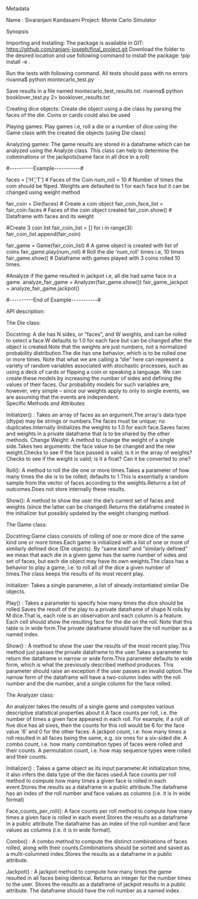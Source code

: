 Metadata

Name   : Sivaranjani Kandasami
Project: Monte Carlo Simulator

Synopsis

Importing and Installing:
The package is available in GIT: https://github.com/ranjani-joseph/final_project.git
Download the folder to the desired location and use following command to install the package:
!pip install -e .


Run the tests with following command. All tests should pass with no errors
rivanna$ python montecarlo_test.py

Save results in a file named montecarlo_test_results.txt. 
rivanna$ python booklover_test.py 2> booklover_results.txt

Creating dice objects:
Create die object using a die class by parsing the faces of the die. Coins or cards could also be used

Playing games:
Play games i.e, roll a die or a number of dice using the Game class with the created die objects (using Die class)


Analyzing games:
The game results are stored in a dataframe which can be analyzed using the Analyze class.
This class can help to determine the cobminations or the jackpots(same face in all dice in a roll)

#----------Example-----------#

faces = ['H','T'] # Faces of the Coin
num_roll = 10     # Number of times the coin should be fliped. Weights are defaulted to 1 for each face but it can be changed using weight method

fair_coin = Die(faces)                # Create a coin object
fair_coin_face_list = fair_coin.faces # Faces of the coin object created
fair_coin.show()                      # Dataframe with faces and its weight

#Create 3 coin list
fair_coin_list = []
for i in range(3):
    fair_coin_list.append(fair_coin)

fair_game = Game(fair_coin_list)  # A game object is created with list of coins
fair_game.play(num_roll)          # Roll the die 'num_roll' times i.e, 10 times
fair_game.show()                  # Dataframe with games played with 3 coins rolled 10 times.

#Analyze if the game resulted in jackpot i.e, all die had same face in a game.
analyze_fair_game = Analyzer(fair_game.show())
fair_game_jackpot = analyze_fair_game.jackpot()

#----------End of Example-----------#


API description:

The Die class:

Docstring: A die has N sides, or “faces”, and W weights, and can be rolled to select a face.W defaults to 1.0 for each face but can be changed after the object is created.Note that the weights are just numbers, not a normalized probability distribution.The die has one behavior, which is to be rolled one or more times.
Note that what we are calling a “die” here can represent a variety of random variables associated with stochastic processes, such as using a deck of cards or flipping a coin or speaking a language. We can create these models by increasing the number of sides and defining the values of their faces. Our probability models for such variables are, however, very simple – since our weights apply to only to single events, we are assuming that the events are independent.  
Specific Methods and Attributes

Initializer() : Takes an array of faces as an argument.The array's data type (dtype) may be strings or numbers.The faces must be unique; no duplicates.Internally iInitializes the weights to 1.0 for each face.Saves faces and weights in a private dataframe that is to be shared by the other methods.
Change Weight: A method to change the weight of a single side.Takes two arguments: the face value to be changed and the new weight.Checks to see if the face passed is valid; is it in the array of weights?Checks to see if the weight is valid; is it a float? Can it be converted to one?

Roll():  A method to roll the die one or more times.Takes a parameter of how many times the die is to be rolled; defaults to 1.This is essentially a random sample from the vector of faces according to the weights.Returns a list of outcomes.Does not store internally these results.

Show(): A method to show the user the die’s current set of faces and weights (since the latter can be changed).Returns the dataframe created in the initializer but possibly updated by the weight changing method.


The Game class:

Docstring:Game class consists of rolling of one or more dice of the same kind one or more times.Each game is initialized with a list of one or more of similarly defined dice (Die objects). By “same kind” and “similarly defined” we mean that each die in a given game has the same number of sides and set of faces, but each die object may have its own weights.The class has a behavior to play a game, i.e. to roll all of the dice a given number of times.The class keeps the results of its most recent play.


Initializer: Takes a single parameter, a list of already instantiated similar Die objects.

Play() :  Takes a parameter to specify how many times the dice should be rolled.Saves the result of the play to a private dataframe of shape N rolls by M dice.That is, each role is an observation and each column is a feature. Each cell should show the resulting face for the die on the roll. Note that this table is in wide form.The private dataframe should have the roll number as a named index.

Show() : A method to show the user the results of the most recent play.This method just passes the private dataframe to the user.Takes a parameter to return the dataframe in narrow or wide form.This parameter defaults to wide form, which is what the previously described method produces.
This parameter should raise an exception if the user passes an invalid option.The narrow form of the dataframe will have a two-column index with the roll number and the die number, and a single column for the face rolled.


The Analyzer class:

An analyzer takes the results of a single game and computes various descriptive statistical properties about it.A face counts per roll, i.e. the number of times a given face appeared in each roll. For example, if a roll of five dice has all sixes, then the counts for this roll would be 6 for the face value '6' and 0 for the other faces. A jackpot count, i.e. how many times a roll resulted in all faces being the same, e.g. six ones for a six-sided die. A combo count, i.e. how many combination types of faces were rolled and their counts. A permutation count, i.e. how may sequence types were rolled and their counts.


Initializer() : Takes a game object as its input parameter.At initialization time, it also infers the data type of the die faces used.A face counts per roll method to compute how many times a given face is rolled in each event.Stores the results as a dataframe in a public attribute.The dataframe has an index of the roll number and face values as columns (i.e. it is in wide format)

Face_counts_per_roll(): A face counts per roll method to compute how many times a given face is rolled in each event.Stores the results as a dataframe in a public attribute.The dataframe has an index of the roll number and face values as columns (i.e. it is in wide format).

Combo() : A combo method to compute the distinct combinations of faces rolled, along with their counts.Combinations should be sorted and saved as a multi-columned index.Stores the results as a dataframe in a public attribute.

Jackpot() : A jackpot method to compute how many times the game resulted in all faces being identical. Returns an integer for the number times to the user. Stores the results as a dataframe of jackpot results in a public attribute. The dataframe should have the roll number as a named index.



